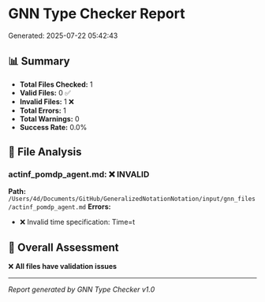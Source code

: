 # GNN Type Checker Report
Generated: 2025-07-22 05:42:43

## 📊 Summary

- **Total Files Checked:** 1
- **Valid Files:** 0 ✅
- **Invalid Files:** 1 ❌
- **Total Errors:** 1
- **Total Warnings:** 0
- **Success Rate:** 0.0%

## 📁 File Analysis

### actinf_pomdp_agent.md: ❌ INVALID
**Path:** `/Users/4d/Documents/GitHub/GeneralizedNotationNotation/input/gnn_files/actinf_pomdp_agent.md`
**Errors:**
  - ❌ Invalid time specification: Time=t

## 🎯 Overall Assessment

❌ **All files have validation issues**

---
*Report generated by GNN Type Checker v1.0*